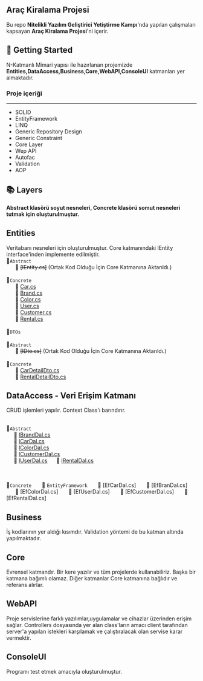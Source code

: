 ## Araç Kiralama Projesi
Bu repo **Nitelikli Yazılım Geliştirici Yetiştirme Kampı**'nda yapılan çalışmaları kapsayan **Araç Kiralama Projesi**'ni içerir.
## :pushpin: Getting Started
N-Katmanlı Mimari yapısı ile hazırlanan projemizde **Entities,DataAccess,Business,Core,WebAPI,ConsoleUI** katmanları yer almaktadır.
### Proje içeriği
---
  + SOLID 
  + EntityFramework
  + LINQ
  + Generic Repository Design
  + Generic Constraint
  + Core Layer
  + Wep API
  + Autofac
  + Validation
  + AOP
## :books: Layers
**Abstract klasörü soyut nesneleri, Concrete klasörü somut nesneleri tutmak için oluşturulmuştur.**
## Entities
Veritabanı nesneleri için oluşturulmuştur. Core katmanındaki IEntity interface'inden implemente edilmiştir.
<br>:file_folder:`Abstract`  
&nbsp;&nbsp;&nbsp;&nbsp;&nbsp;&nbsp;:page_facing_up: ~~[IEntity.cs]~~ (Ortak Kod Olduğu İçin Core Katmanına Aktarıldı.)
<br> <br> :file_folder:`Concrete`  
&nbsp;&nbsp;&nbsp;&nbsp;&nbsp;&nbsp;:page_facing_up: [Car.cs](https://github.com/ferdikaya55/CarRentalProject/blob/main/Entities/Concrete/Car.cs)  
&nbsp;&nbsp;&nbsp;&nbsp;&nbsp;&nbsp;:page_facing_up: [Brand.cs](https://github.com/ferdikaya55/CarRentalProject/blob/main/Entities/Concrete/Brand.cs)  
&nbsp;&nbsp;&nbsp;&nbsp;&nbsp;&nbsp;:page_facing_up: [Color.cs](https://github.com/ferdikaya55/CarRentalProject/blob/main/Entities/Concrete/Color.css)  
&nbsp;&nbsp;&nbsp;&nbsp;&nbsp;&nbsp;:page_facing_up: [User.cs](https://github.com/ferdikaya55/CarRentalProject/blob/main/Entities/Concrete/User.cs)  
&nbsp;&nbsp;&nbsp;&nbsp;&nbsp;&nbsp;:page_facing_up: [Customer.cs](https://github.com/ferdikaya55/CarRentalProject/blob/main/Entities/Concrete/Customer.cs)  
&nbsp;&nbsp;&nbsp;&nbsp;&nbsp;&nbsp;:page_facing_up: [Rental.cs](https://github.com/ferdikaya55/CarRentalProject/blob/main/Entities/Concrete/Rental.cs)  
<br>:file_folder:`DTOs`  
<br>:file_folder:`Abstract`  
&nbsp;&nbsp;&nbsp;&nbsp;&nbsp;&nbsp;:page_facing_up: ~~[IDto.cs]~~ (Ortak Kod Olduğu İçin Core Katmanına Aktarıldı.)
<br> <br> :file_folder:`Concrete`  
&nbsp;&nbsp;&nbsp;&nbsp;&nbsp;&nbsp;:page_facing_up: [CarDetailDto.cs](https://github.com/ferdikaya55/CarRentalProject/blob/main/Entities/DTOs/CarDetailDto.cs)  
&nbsp;&nbsp;&nbsp;&nbsp;&nbsp;&nbsp;:page_facing_up: [RentalDetailDto.cs](https://github.com/ferdikaya55/CarRentalProject/blob/main/Entities/DTOs/RentalDetailDto.cs)  



## DataAccess - Veri Erişim Katmanı
CRUD işlemleri yapılır. Context Class'ı barındırır.

<br>:file_folder:`Abstract`  
&nbsp;&nbsp;&nbsp;&nbsp;&nbsp;:page_facing_up: [IBrandDal.cs](https://github.com/ferdikaya55/CarRentalProject/blob/main/DataAccess/Abstract/IBrandDal.cs)  
&nbsp;&nbsp;&nbsp;&nbsp;&nbsp;:page_facing_up: [ICarDal.cs](https://github.com/ferdikaya55/CarRentalProject/blob/main/DataAccess/Abstract/ICarDal.cs)  
&nbsp;&nbsp;&nbsp;&nbsp;&nbsp;:page_facing_up: [IColorDal.cs](https://github.com/ferdikaya55/CarRentalProject/blob/main/DataAccess/Abstract/IColorDal.cs)  
&nbsp;&nbsp;&nbsp;&nbsp;&nbsp;:page_facing_up: [ICustomerDal.cs](https://github.com/ferdikaya55/CarRentalProject/blob/main/DataAccess/Abstract/ICustomerDal.cs)  
&nbsp;&nbsp;&nbsp;&nbsp;&nbsp;:page_facing_up: [IUserDal.cs](https://github.com/ferdikaya55/CarRentalProject/blob/main/DataAccess/Abstract/IUserDal.cs)
&nbsp;&nbsp;&nbsp;&nbsp;&nbsp;:page_facing_up: [IRentalDal.cs](https://github.com/ferdikaya55/CarRentalProject/blob/main/DataAccess/Abstract/IRentalDal.cs)  

<br> <br> :file_folder:`Concrete`
&nbsp;&nbsp;&nbsp;&nbsp;&nbsp;&nbsp;:file_folder: `EntityFramework` 
&nbsp;&nbsp;&nbsp;&nbsp;&nbsp;&nbsp;:page_facing_up: [EfCarDal.cs]
&nbsp;&nbsp;&nbsp;&nbsp;&nbsp;&nbsp;:page_facing_up: [EfBranDal.cs]
&nbsp;&nbsp;&nbsp;&nbsp;&nbsp;&nbsp;:page_facing_up: [EfColorDal.cs]
&nbsp;&nbsp;&nbsp;&nbsp;&nbsp;&nbsp;:page_facing_up: [EfUserDal.cs]
&nbsp;&nbsp;&nbsp;&nbsp;&nbsp;&nbsp;:page_facing_up: [EfCustomerDal.cs] 
&nbsp;&nbsp;&nbsp;&nbsp;&nbsp;&nbsp;:page_facing_up: [EfRentalDal.cs] 

## Business
İş kodlarının yer aldığı kısımdır. Validation yöntemi de bu katman altında yapılmaktadır.

## Core 
Evrensel katmandır. Bir kere yazılır ve tüm projelerde kullanabiliriz. Başka bir katmana bağımlı olamaz.
Diğer katmanlar Core katmanına bağlıdır ve referans alırlar.

## WebAPI
Proje servislerine farklı yazılımlar,uygulamalar ve cihazlar üzerinden erişim sağlar.
Controllers dosyasında yer alan class'ların amacı client tarafından server'a yapılan istekleri karşılamak ve çalıştıralacak olan servise karar vermektir.

## ConsoleUI
Programı test etmek amacıyla oluşturulmuştur.


